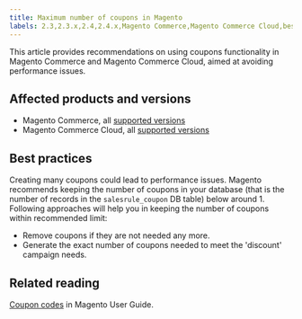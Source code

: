 ```yaml
---
title: Maximum number of coupons in Magento
labels: 2.3,2.3.x,2.4,2.4.x,Magento Commerce,Magento Commerce Cloud,best practices,coupon,database,performance
---
```


This article provides recommendations on using coupons functionality in Magento Commerce and Magento Commerce Cloud, aimed at avoiding performance issues.

## Affected products and versions

* Magento Commerce, all [supported versions](https://magento.com/sites/default/files/magento-software-lifecycle-policy.pdf) 
* Magento Commerce Cloud, all [supported versions](https://magento.com/sites/default/files/magento-software-lifecycle-policy.pdf)

## Best practices

Creating many coupons could lead to performance issues. Magento recommends keeping the number of coupons in your database (that is the number of records in the `` salesrule_coupon `` DB table) below around 1. Following approaches will help you in keeping the number of coupons within recommended limit: 

* Remove coupons if they are not needed any more.
* Generate the exact number of coupons needed to meet the 'discount' campaign needs.

## Related reading

[Coupon codes](https://docs.magento.com/user-guide/v2.3/marketing/price-rules-cart-coupon.html?itm_source=merchdocs-23&amp;itm_medium=search_page&amp;itm_campaign=federated_search&amp;itm_term=coupon%20code) in Magento User Guide.